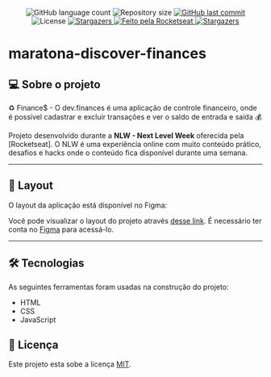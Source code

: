<p align="center">
  <img alt="GitHub language count" src="https://img.shields.io/github/languages/count/thiagoss1/README-ecoleta?color=%2304D361">

  <img alt="Repository size" src="https://img.shields.io/github/repo-size/tgmarinho/README-ecoleta">

 
  <a href="https://github.com/thiagoss1/README-maratona-discover-finances/commits/master">
    <img alt="GitHub last commit" src="https://img.shields.io/github/last-commit/tgmarinho/README-ecoleta">
  </a>
    
   <img alt="License" src="https://img.shields.io/badge/license-MIT-brightgreen">
   <a href="https://github.com/tgmarinho/README-ecoleta/stargazers">
    <img alt="Stargazers" src="https://img.shields.io/github/stars/tgmarinho/README-ecoleta?style=social">
  </a>

  <a href="https://rocketseat.com.br">
    <img alt="Feito pela Rocketseat" src="https://img.shields.io/badge/feito%20por-Rocketseat-%237519C1">
  </a>
  
  <a href="https://blog.rocketseat.com.br/">
    <img alt="Stargazers" src="https://img.shields.io/badge/Blog-Rocketseat-%237159c1?style=flat&logo=ghost">
    </a>


# maratona-discover-finances
## 💻 Sobre o projeto

♻️ Finance$ - O dev.finances é uma aplicação de controle financeiro, onde é possível cadastrar e excluir transações e ver o saldo de entrada e saída 💰


Projeto desenvolvido durante a **NLW - Next Level Week** oferecida pela [Rocketseat].
O NLW é uma experiência online com muito conteúdo prático, desafios e hacks onde o conteúdo fica disponível durante uma semana.

---


## 🎨 Layout

O layout da aplicação está disponível no Figma:

Você pode visualizar o layout do projeto através [desse link](https://www.figma.com/file/7Vu9DzUaCZIV4nibzkjgB4/dev.finance%24-Maratona-Discover). É necessário ter conta no [Figma](https://figma.com) para acessá-lo.


---

## 🛠 Tecnologias

As seguintes ferramentas foram usadas na construção do projeto:

- HTML
- CSS
- JavaScript

## 📝 Licença

Este projeto esta sobe a licença [MIT](./LICENSE).

